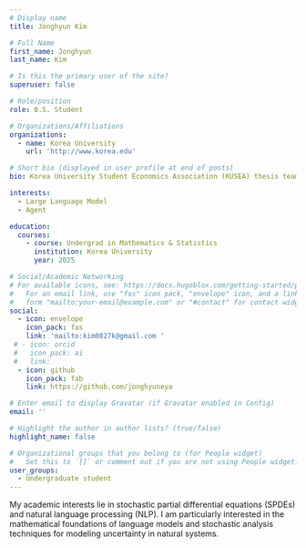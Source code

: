 ```yaml
---
# Display name
title: Jonghyun Kim

# Full Name
first_name: Jonghyun
last_name: Kim

# Is this the primary user of the site?
superuser: false

# Role/position
role: B.S. Student

# Organizations/Affiliations
organizations:
  - name: Korea University
    url: 'http://www.korea.edu'

# Short bio (displayed in user profile at end of posts)
bio: Korea University Student Economics Association (KUSEA) thesis team leader 42th | Junior in math & Statistics | Korea University Data Science Society 22th

interests:
  - Large Language Model
  - Agent

education:
  courses:
    - course: Undergrad in Mathematics & Statistics
      institution: Korea University
      year: 2025

# Social/Academic Networking
# For available icons, see: https://docs.hugoblox.com/getting-started/page-builder/#icons
#   For an email link, use "fas" icon pack, "envelope" icon, and a link in the
#   form "mailto:your-email@example.com" or "#contact" for contact widget.
social:
  - icon: envelope
    icon_pack: fas
    link: 'mailto:kim0827k@gmail.com '
 # - icon: orcid
 #   icon_pack: ai
 #   link: 
  - icon: github
    icon_pack: fab
    link: https://github.com/jonghyuneya

# Enter email to display Gravatar (if Gravatar enabled in Config)
email: ''

# Highlight the author in author lists? (true/false)
highlight_name: false

# Organizational groups that you belong to (for People widget)
#   Set this to `[]` or comment out if you are not using People widget.
user_groups:
  - Undergraduate student
---
```


<!-- 짧은 자기소개 -->
My academic interests lie in stochastic partial differential equations (SPDEs) and natural language processing (NLP). I am particularly interested in the mathematical foundations of language models and stochastic analysis techniques for modeling uncertainty in natural systems.
